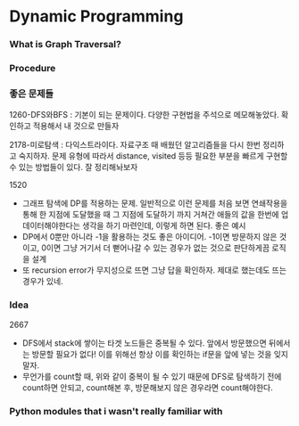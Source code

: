 # Dynamic Programming
### What is Graph Traversal?

### Procedure


### 좋은 문제들
1260-DFS와BFS : 기본이 되는 문제이다. 다양한 구현법을 주석으로 메모해놓았다. 확인하고 적용해서 내 것으로 만들자

2178-미로탐색 : 다익스트라이다. 자료구조 때 배웠던 알고리즘들을 다시 한번 정리하고 숙지하자. 문제 유형에 따라서 distance, visited 등등 필요한 부분을 빠르게 구현할 수 있는 방법들이 있다. 잘 정리해놔보자  

1520
- 그래프 탐색에 DP를 적용하는 문제. 일반적으로 이런 문제를 처음 보면 연쇄작용을 통해 한 지점에 도달했을 때 그 지점에 도달하기 까지 거쳐간 애들의 값을 한번에 업데이터해야한다는 생각을 하기 마련인데, 이렇게 하면 된다. 좋은 예시
- DP에서 0뿐만 아니라 -1을 활용하는 것도 좋은 아이디어. -1이면 방문하지 않은 것이고, 0이면 그냥 거기서 더 뻗어나갈 수 있는 경우가 없는 것으로 판단하게끔 로직을 설계
- 또 recursion error가 무지성으로 뜨면 그냥 답을 확인하자. 제대로 했는데도 뜨는 경우가 있네.

### Idea
2667
- DFS에서 stack에 쌓이는 타겟 노드들은 중복될 수 있다. 앞에서 방문했으면 뒤에서는 방문할 필요가 없다! 이를 위해선 항상 이를 확인하는 if문을 앞에 넣는 것을 잊지 말자.
- 무언가를 count할 때, 위와 같이 중복이 될 수 있기 때문에 DFS로 탐색하기 전에 count하면 안되고, count해본 후, 방문해보지 않은 경우라면 count해야한다.

### Python modules that i wasn't really familiar with
